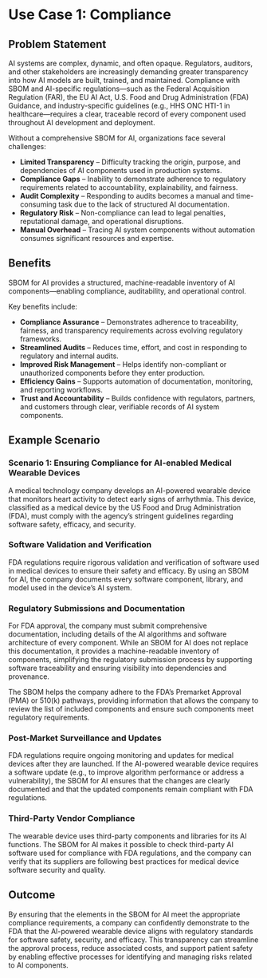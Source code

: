 # Use Case 1: Compliance

## Problem Statement

AI systems are complex, dynamic, and often opaque. Regulators, auditors, and other stakeholders are increasingly demanding greater transparency into how AI models are built, trained, and maintained. Compliance with SBOM and AI-specific regulations—such as the Federal Acquisition Regulation (FAR), the EU AI Act, U.S. Food and Drug Administration (FDA) Guidance, and industry-specific guidelines (e.g., HHS ONC HTI-1 in healthcare—requires a clear, traceable record of every component used throughout AI development and deployment.

Without a comprehensive SBOM for AI, organizations face several challenges:

- **Limited Transparency** – Difficulty tracking the origin, purpose, and dependencies of AI components used in production systems.
- **Compliance Gaps** – Inability to demonstrate adherence to regulatory requirements related to accountability, explainability, and fairness.
- **Audit Complexity** – Responding to audits becomes a manual and time-consuming task due to the lack of structured AI documentation.
- **Regulatory Risk** – Non-compliance can lead to legal penalties, reputational damage, and operational disruptions.
- **Manual Overhead** – Tracing AI system components without automation consumes significant resources and expertise.

## Benefits

SBOM for AI provides a structured, machine-readable inventory of AI components—enabling compliance, auditability, and operational control.

Key benefits include:

- **Compliance Assurance** – Demonstrates adherence to traceability, fairness, and transparency requirements across evolving regulatory frameworks.
- **Streamlined Audits** – Reduces time, effort, and cost in responding to regulatory and internal audits.
- **Improved Risk Management** – Helps identify non-compliant or unauthorized components before they enter production.
- **Efficiency Gains** – Supports automation of documentation, monitoring, and reporting workflows.
- **Trust and Accountability** – Builds confidence with regulators, partners, and customers through clear, verifiable records of AI system components.

## Example Scenario

### Scenario 1: Ensuring Compliance for AI-enabled Medical Wearable Devices

A medical technology company develops an AI-powered wearable device that monitors heart activity to detect early signs of arrhythmia. This device, classified as a medical device by the US Food and Drug Administration (FDA), must comply with the agency’s stringent guidelines regarding software safety, efficacy, and security.

### Software Validation and Verification

FDA regulations require rigorous validation and verification of software used in medical devices to ensure their safety and efficacy. By using an SBOM for AI, the company documents every software component, library, and model used in the device’s AI system.

### Regulatory Submissions and Documentation

For FDA approval, the company must submit comprehensive documentation, including details of the AI algorithms and software architecture of every component. While an SBOM for AI does not replace this documentation, it provides a machine-readable inventory of components, simplifying the regulatory submission process by supporting software traceability and ensuring visibility into dependencies and provenance. 

The SBOM helps the company adhere to the FDA’s Premarket Approval (PMA) or 510(k) pathways, providing information that allows the company to review the list of included components and ensure such components meet regulatory requirements.

### Post-Market Surveillance and Updates

FDA regulations require ongoing monitoring and updates for medical devices after they are launched. If the AI-powered wearable device requires a software update (e.g., to improve algorithm performance or address a vulnerability), the SBOM for AI ensures that the changes are clearly documented and that the updated components remain compliant with FDA regulations.

### Third-Party Vendor Compliance

The wearable device uses third-party components and libraries for its AI functions. The SBOM for AI makes it possible to check third-party AI software used for compliance with FDA regulations, and the company can verify that its suppliers are following best practices for medical device software security and quality.

## Outcome

By ensuring that the elements in the SBOM for AI meet the appropriate compliance requirements, a company can confidently demonstrate to the FDA that the AI-powered wearable device aligns with regulatory standards for software safety, security, and efficacy. This transparency can streamline the approval process, reduce associated costs, and support patient safety by enabling effective processes for identifying and managing risks related to AI components.
